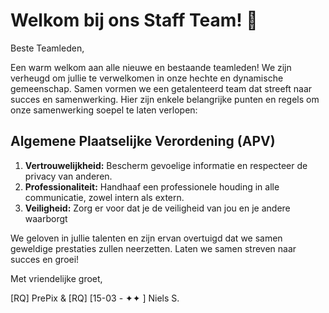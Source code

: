 # Welkom bij ons Staff Team! 🌟

Beste Teamleden,

Een warm welkom aan alle nieuwe en bestaande teamleden! We zijn verheugd om jullie te verwelkomen in onze hechte en dynamische gemeenschap. Samen vormen we een getalenteerd team dat streeft naar succes en samenwerking. Hier zijn enkele belangrijke punten en regels om onze samenwerking soepel te laten verlopen:

## Algemene Plaatselijke Verordening (APV)
1. **Vertrouwelijkheid:** Bescherm gevoelige informatie en respecteer de privacy van anderen.
2. **Professionaliteit:** Handhaaf een professionele houding in alle communicatie, zowel intern als extern.
3. **Veiligheid:** Zorg er voor dat je de veiligheid van jou en je andere waarborgt 

We geloven in jullie talenten en zijn ervan overtuigd dat we samen geweldige prestaties zullen neerzetten. Laten we samen streven naar succes en groei!

Met vriendelijke groet,

[RQ] PrePix & [RQ] [15-03 - ✦✦ ] Niels S.

